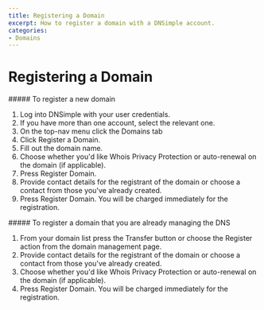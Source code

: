 ```yaml
---
title: Registering a Domain
excerpt: How to register a domain with a DNSimple account.
categories:
- Domains
---
```


# Registering a Domain

<div class="section-steps" markdown="1">
##### To register a new domain

1.  Log into DNSimple with your user credentials.
1.  If you have more than one account, select the relevant one.
1.  On the top-nav menu click the <label>Domains</label> tab
1.  Click <label>Register a Domain</label>.
1.  Fill out the domain name.
1.  Choose whether you'd like Whois Privacy Protection or auto-renewal on the domain (if applicable).
1.  Press <label>Register Domain</label>.
1.  Provide contact details for the registrant of the domain or choose a contact from those you've already created.
1.  Press <label>Register Domain</label>. You will be charged immediately for the registration.
</div>

<div class="section-steps" markdown="1">
##### To register a domain that you are already managing the DNS

1.  From your domain list press the <label>Transfer</label> button or choose the <label>Register</label> action from the domain management page.
1.  Provide contact details for the registrant of the domain or choose a contact from those you've already created.
1.  Choose whether you'd like Whois Privacy Protection or auto-renewal on the domain (if applicable).
1.  Press <label>Register Domain</label>. You will be charged immediately for the registration.
</div>
